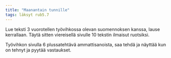 ```yaml
---
title: "Maanantain tunnille"
tags: läksyt rub5.7
---
```


Lue teksti 3 vuorotellen työvihkossa olevan suomennoksen kanssa, lause kerrallaan. Täytä sitten viereisellä sivulle 10 tekstin ilmaisut ruotsiksi.

Työvihkon sivulla 6 plussatehtävä ammattisanoista, saa tehdä ja näyttää kun on tehnyt ja pyytää vastaukset.
